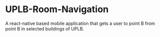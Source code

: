 # UPLB-Room-Navigation
A react-native based mobile application that gets a user to point B from point B in selected buildings of UPLB.

